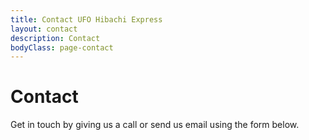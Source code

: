 ```yaml
---
title: Contact UFO Hibachi Express
layout: contact
description: Contact
bodyClass: page-contact
---
```


# <b>Contact</b>

Get in touch by giving us a call or send us email using the form below.
